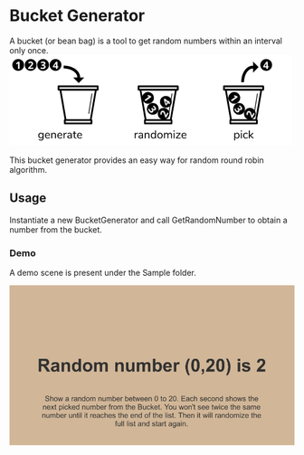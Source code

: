 # Bucket Generator

A bucket (or bean bag) is a tool to get random numbers within an interval only once.
![bucket](Documentation~/images/bucket.png)

This bucket generator provides an easy way for random round robin algorithm.

## Usage

Instantiate a new BucketGenerator and call GetRandomNumber to obtain a number from the bucket.

### Demo
A demo scene is present under the Sample folder.

![bucket demo](Documentation~/images/bucketDemo.jpg)